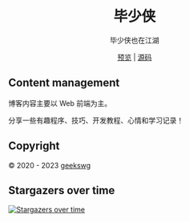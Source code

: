 <h1 align="center">毕少侠</h1>

<div align="center">
毕少侠也在江湖

[预览](https://geekswg.github.io/) | [源码](https://github.com/geekswg/blogFixit)
</div>

## Content management

博客内容主要以 Web 前端为主。

分享一些有趣程序、技巧、开发教程、心情和学习记录！

## Copyright

:copyright: 2020 - 2023 [geekswg](https://github.com/geekswg)

## Stargazers over time

[![Stargazers over time](https://starchart.cc/geekswg/geekswg.github.io.svg)](https://starchart.cc/geekswg/geekswg.github.io)